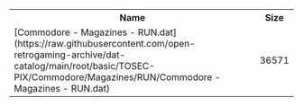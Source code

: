 <table>
<tr><th>Name</th><th>Size</th></tr>
<tr><td>[Commodore - Magazines - RUN.dat](https://raw.githubusercontent.com/open-retrogaming-archive/dat-catalog/main/root/basic/TOSEC-PIX/Commodore/Magazines/RUN/Commodore - Magazines - RUN.dat)</td><td>36571</td></tr>
</table>
